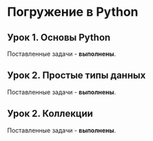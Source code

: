 # Погружение в Python

## Урок 1. Основы Python

Поставленные задачи - **выполнены**.

## Урок 2. Простые типы данных

Поставленные задачи - **выполнены**.

## Урок 2. Коллекции

Поставленные задачи - **выполнены**.
